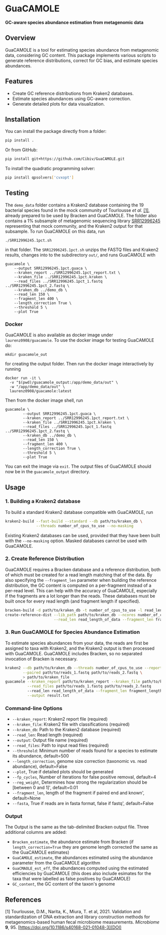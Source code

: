 
# GuaCAMOLE

**GC-aware species abundance estimation from metagenomic data**

## Overview
GuaCAMOLE is a tool for estimating species abundance from metagenomic data, considering GC content. This package implements various scripts to generate reference distributions, correct for GC bias, and estimate species abundances.

## Features
- Create GC reference distributions from Kraken2 databases.
- Estimate species abundances using GC-aware correction.
- Generate detailed plots for data visualization.

## Installation

You can install the package directly from a folder:

```bash
pip install .
```

Or from GitHub:

```bash
pip install git+https://github.com/Cibiv/GuaCAMOLE.git
```

To install the quadratic programming solver:

```bash
pip install qpsolvers['cvxopt']
```

## Testing

The `demo_data` folder contains a Kraken2 database containing the 19 bacterial species found in the mock community of Tourlousse *et al.* [[1]](#references), already prepared to be used by Bracken and GuaCAMOLE. The folder also contains a 1% subsample of metagenomic sequencing library [SRR12996245](https://www.ncbi.nlm.nih.gov/sra/?term=SRR12996245) representing that mock community, and the Kraken2 output for that subsample. To run GuaCAMOLE on this data, run

```
./SRR12996245.1pct.sh
```

in that folder. The `SRR12996245.1pct.sh` unzips the FASTQ files and Kraken2 results, changes into to the subdirectory `out/`, and runs GuaCAMOLE with

```
guacamole \
	--output SRR12996245.1pct.guaca \
	--kraken_report ../SRR12996245.1pct_report.txt \
	--kraken_file ../SRR12996245.1pct.kraken \
	--read_files ../SRR12996245.1pct_1.fastq ../SRR12996245.1pct_2.fastq \
	--kraken_db ../demo_db \
	--read_len 150 \
	--fragment_len 400 \
	--length_correction True \
	--threshold 5 \
	--plot True
```

### Docker

GuaCAMOLE is also available as docker image under `laurenz0908/guacamole`. To use the docker image for testing GuaCAMOLE do:

```
mkdir guacamole_out
```

for creating the output folder. Then run the docker image interactively by running

```
docker run -it \
  -v "$(pwd)/guacamole_output:/app/demo_data/out" \
  -w "/app/demo_data/out" \
  laurenz0908/guacamole:latest
```

Then from the docker image shell, run

```
guacamole \
        --output SRR12996245.1pct.guaca \
        --kraken_report ../SRR12996245.1pct_report.txt \
        --kraken_file ../SRR12996245.1pct.kraken \
        --read_files ../SRR12996245.1pct_1.fastq ../SRR12996245.1pct_2.fastq \
        --kraken_db ../demo_db \
        --read_len 150 \
        --fragment_len 400 \
        --length_correction True \
        --threshold 5 \
        --plot True
```

You can exit the image via `exit`. The output files of GuaCAMOLE should now be in the `guacamole_output` directory.

## Usage

### 1. Building a Kraken2 database

To build a standard Kraken2 database compatible with GuaCAMOLE, run

```bash
kraken2-build --fast-build --standard --db path/to/kraken_db \
              --threads number_of_cpus_to_use --no-masking
```

Existing Kraken2 databases can be used, provided that they have been built with the ```--no-masking``` option. Masked databases cannot be used with GuaCAMOLE.

### 2. Create Reference Distribution

GuaCAMOLE requires a Bracken database and a reference distribution, both of which must be created for a read length matching that of the data. By also specifying the ```--fragment_len``` parameter when building the reference distribution, the GC content is computed on a per-fragment instead of a per-read level. This can help with the accuracy of GuaCAMOLE, especially if the fragments are a lot longer than the reads. These databases must be built once for every read length (and fragment length if specified).

```bash
bracken-build -d path/to/kraken_db -t number_of_cpus_to_use -l read_length_of_data 
create-reference-dist --lib_path path/to/kraken_db --ncores number_of_cpus_to_use \
                      --read_len read_length_of_data --fragment_len fragment_length_of_data
```

### 3. Run GuaCAMOLE for Species Abundance Estimation

To estimate species abundances from your data, the reads are first be assigned to taxa with Kraken2, and the Kraken2 output is then processed with GuaCAMOLE. GuaCAMOLE includes Bracken, so no separated invocation of Bracken is necessary.

```bash
kraken2 --db path/to/kraken_db --threads number_of_cpus_to_use --report path/to/kraken_report \
        --paired path/to/reads_1.fastq path/to/reads_2.fastq \
        > path/to/kraken_file
guacamole --kraken_report path/to/kraken_report --kraken_file path/to/kraken_file --kraken_db path/to/kraken_db \
          --read_files path/to/reads_1.fastq path/to/reads_2.fastq
          --read_len read_length_of_data --fragment_len fragment_length_of_data \
          --output result.txt 
```

### Command-line Options

- `--kraken_report`: Kraken2 report file (required)
- `--kraken_file`: Kraken2 file with classifications (required)
- `--kraken_db`: Path to the Kraken2 database (required)
- `--read_len`: Read length (required)
- `--output`: Output file name (required)
- `--read_files`: Path to input read files (required)
- `--threshold`: Minimum number of reads found for a species to estimate its abundance, default=500
- `--length_correction`, genome size correction (taxonomic vs. read abundance), default=False
- `--plot`, True if detailed plots should be generated
- `--fp_cycles`, Number of iterations for false positive removal, default=4
- `--reg_weight`, Determines how strong the regularization should be [between 0 and 1]', default=0.01
- `--fragment_len`, length of the fragment if paired end and known', default=None
- `--fasta`, True if reads are in fasta format, false if fastq', default=False

### Output

The Output is the same as the tab-delimited Bracken output file. Three additional columns are added:

- `Bracken_estimate`, the abundance estimate from Bracken (if `length_correction=True` they are genome length corrected the same as the GuaCAMOLE estimates)
- `GuaCAMOLE_estimate`, the abundances estimated using the abundance parameter from the GuaCAMOLE algorithm
- `GuaCMAOLE_est_eff`, the abundances computed using the estimated efficiencies by GuaCAMOLE (this does also include esimates for the taxa that were labelled as false positives by GuaCAMOLE)
- `GC_content`, the GC content of the taxon's genome

## References

[1] Tourlousse, D.M., Narita, K., Miura, T. et al, 2021. Validation and standardization of DNA extraction and library construction methods for metagenomics-based human fecal microbiome measurements. *Microbiome* **9**, 95. [https://doi.org/10.1186/s40168-021-01048-3](DOI)
